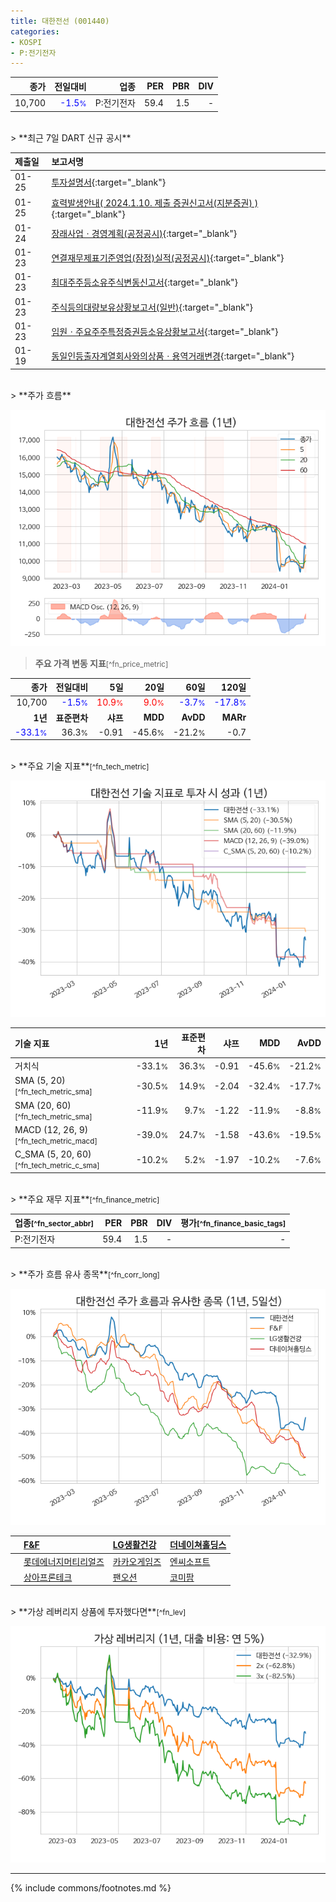 ```yaml
---
title: 대한전선 (001440)
categories:
- KOSPI
- P:전기전자
---
```

| **종가** | **전일대비** | **업종** | **PER** | **PBR** | **DIV** |
| -------: | -----------: | -------: | ------: | ------: | ------: |
| 10,700 | <span style="color: blue">-1.5<small>%</small></span> | P:전기전자 | 59.4 | 1.5 | - |

<!-- more -->

<br>
> **최근 7일 DART 신규 공시**<a id="dart"></a>


| **제출일** | **보고서명** |
| :--------- | :----------- |
| 01-25 | [투자설명서](https://dart.fss.or.kr/dsaf001/main.do?rcpNo=20240125000051){:target="_blank"} |
| 01-25 | [효력발생안내( 2024.1.10. 제출 증권신고서(지분증권) )](https://dart.fss.or.kr/dsaf001/main.do?rcpNo=20240110100005){:target="_blank"} |
| 01-24 | [장래사업ㆍ경영계획(공정공시)](https://dart.fss.or.kr/dsaf001/main.do?rcpNo=20240124800102){:target="_blank"} |
| 01-23 | [연결재무제표기준영업(잠정)실적(공정공시)](https://dart.fss.or.kr/dsaf001/main.do?rcpNo=20240123800235){:target="_blank"} |
| 01-23 | [최대주주등소유주식변동신고서](https://dart.fss.or.kr/dsaf001/main.do?rcpNo=20240123800162){:target="_blank"} |
| 01-23 | [주식등의대량보유상황보고서(일반)](https://dart.fss.or.kr/dsaf001/main.do?rcpNo=20240123000077){:target="_blank"} |
| 01-23 | [임원ㆍ주요주주특정증권등소유상황보고서](https://dart.fss.or.kr/dsaf001/main.do?rcpNo=20240123000076){:target="_blank"} |
| 01-19 | [동일인등출자계열회사와의상품ㆍ용역거래변경](https://dart.fss.or.kr/dsaf001/main.do?rcpNo=20240119000502){:target="_blank"} |

<br>
> **주가 흐름**<a id="price"></a>

![001440](/stock/images/001440.png)

> **주요 가격 변동 지표**<small>[^fn_price_metric]</small>

| **종가** | **전일대비** | **5일** | **20일** | **60일** | **120일** |
| -------: | -----------: | ------: | -------: | -------: | --------: |
| 10,700 | <span style="color: blue">-1.5<small>%</small></span> | <span style="color: red">10.9<small>%</small></span> | <span style="color: red">9.0<small>%</small></span> | <span style="color: blue">-3.7<small>%</small></span> | <span style="color: blue">-17.8<small>%</small></span> |
| **1년** | **표준편차** | **샤프** | **MDD** | **AvDD** | **MARr** |
| <span style="color: blue">-33.1<small>%</small></span> | 36.3<small>%</small> | -0.91 | -45.6<small>%</small> | -21.2<small>%</small> | -0.7 |

<br>
> **주요 기술 지표**<small>[^fn_tech_metric]</small>


![001440](/stock/images/001440_tech.png)

| **기술 지표** | **1년** | **표준편차** | **샤프** | **MDD** | **AvDD** |
| :------------ | ------: | -----------: | -------: | ------: | -------: |
| 거치식 | -33.1<small>%</small> | 36.3<small>%</small> | -0.91 | -45.6<small>%</small> | -21.2<small>%</small> |
| SMA (5, 20)<small>[^fn_tech_metric_sma]</small> | -30.5<small>%</small> | 14.9<small>%</small> | -2.04 | -32.4<small>%</small> | -17.7<small>%</small> |
| SMA (20, 60)<small>[^fn_tech_metric_sma]</small> | -11.9<small>%</small> | 9.7<small>%</small> | -1.22 | -11.9<small>%</small> | -8.8<small>%</small> |
| MACD (12, 26, 9)<small>[^fn_tech_metric_macd]</small> | -39.0<small>%</small> | 24.7<small>%</small> | -1.58 | -43.6<small>%</small> | -19.5<small>%</small> |
| C_SMA (5, 20, 60)<small>[^fn_tech_metric_c_sma]</small> | -10.2<small>%</small> | 5.2<small>%</small> | -1.97 | -10.2<small>%</small> | -7.6<small>%</small> |

<br>
> **주요 재무 지표**<small>[^fn_finance_metric]</small>

| **업종**<small>[^fn_sector_abbr]</small> | **PER** | **PBR** | **DIV** | **평가**<small>[^fn_finance_basic_tags]</small> |
| :--------------------------------------- | ------: | ------: | ------: | ----------------------------------------------: |
| P:전기전자 | 59.4 | 1.5 | - | - |

<br>
> **주가 흐름 유사 종목**<a id="corr"></a><small>[^fn_corr_long]</small>

![001440](/stock/images/001440_corr.png)

|    | [F&F](/383220/) | [LG생활건강](/051900/) | [더네이쳐홀딩스](/298540/) |
| :- | :------------------------------------- | :------------------------------------- | :--------------------------------------|
|    | [롯데에너지머티리얼즈](/020150/) | [카카오게임즈](/293490/) | [엔씨소프트](/036570/) |
|    | [상아프론테크](/089980/) | [팬오션](/028670/) | [코미팜](/041960/) |

<br>
> **가상 레버리지 상품에 투자했다면**<a id="2x"></a><small>[^fn_lev]</small>

![001440](/stock/images/001440_2x.png)

---
{% include commons/footnotes.md %}